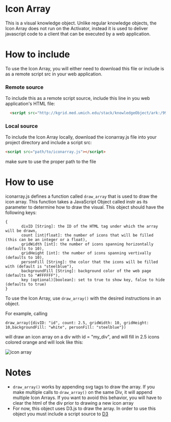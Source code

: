 # Icon Array
This is a visual knowledge object. Unlike regular knowledge objects, the Icon Array does not run on the Activator, instead it is used to deliver javascript code to a client that can be executed by a web application.

# How to include
To use the Icon Array, you will either need to download this file or include is as a remote script src in your web application.

### Remote source
To include this as a remote script source, include this line in you web application's HTML file:
```HTML
  <script src="http://kgrid.med.umich.edu/stack/knowledgeObject/ark:/99999/fk40s01p75/payload/content"></script>
```

### Local source
To include the Icon Array locally, download the iconarray.js file into your project directory and include a script src:
```HTML
<script src="path/to/iconarray.js"></script>
```
make sure to use the proper path to the file

# How to use
iconarray.js defines a function called `draw_array` that is used to draw the icon array. This function takes a JavaScript Object called instr as its parameter to determine how to draw the visual. This object should have the following keys:
```
{
       divID [String]: the ID of the HTML tag under which the array will be drawn,
       count [int|float]: the number of icons that will be filled (this can be an integer or a float),
       gridWidth [int]: the number of icons spanning horizontally (defaults to 10),
       gridHeight [int]: the number of icons spanning vertivally (defaults to 10),
       personFill [String]: the color that the icons will be filled with (default is "steelblue"),
       backgroundFill [String]: background color of the web page (defaults to "#FFFFFF"),
       key (optional)[boolean]: set to true to show key, false to hide (defaults to true)
}
```

To use the Icon Array, use `draw_array()` with the desired instructions in an object.

For example, calling
```
draw_array({divID: "id", count: 2.5, gridWidth: 10, gridHeight: 10,backgroundFill: "white", personFill: "steelblue"})
``` 
will draw an icon array on a div with id = "my_div", and will fill in 2.5 icons colored orange and will look like this:

![icon array](https://github.com/kgrid/icon-array/blob/master/icon-array-example.png)

# Notes
  * `draw_array()` works by appending svg tags to draw the array. If you make multiple calls to `draw_array()` on the same Div, it will append multiple Icon Arrays. If you want to avoid this behavior, you will have to clear the html of the div prior to drawing a new icon array
  * For now, this object uses D3.js to draw the array. In order to use this object you must include a script source to [D3](https://d3js.org/)
